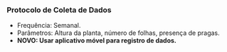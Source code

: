 ### Protocolo de Coleta de Dados

- Frequência: Semanal.
- Parâmetros: Altura da planta, número de folhas, presença de pragas.
- **NOVO: Usar aplicativo móvel para registro de dados.**

